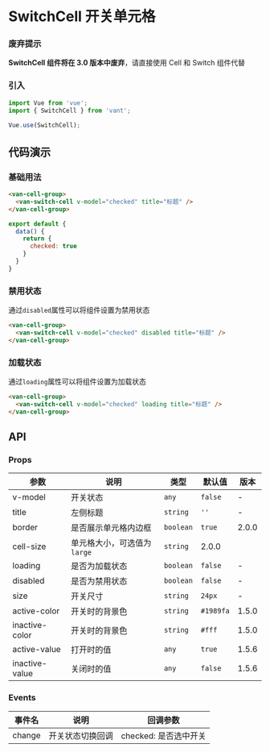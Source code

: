 # SwitchCell 开关单元格

### 废弃提示

<b>SwitchCell 组件将在 3.0 版本中废弃</b>，请直接使用 Cell 和 Switch 组件代替

### 引入

``` javascript
import Vue from 'vue';
import { SwitchCell } from 'vant';

Vue.use(SwitchCell);
```

## 代码演示

### 基础用法

```html
<van-cell-group>
  <van-switch-cell v-model="checked" title="标题" />
</van-cell-group>
```

```javascript
export default {
  data() {
    return {
      checked: true
    }
  }
}
```

### 禁用状态

通过`disabled`属性可以将组件设置为禁用状态

```html
<van-cell-group>
  <van-switch-cell v-model="checked" disabled title="标题" />
</van-cell-group>
```

### 加载状态

通过`loading`属性可以将组件设置为加载状态

```html
<van-cell-group>
  <van-switch-cell v-model="checked" loading title="标题" />
</van-cell-group>
```

## API

### Props

| 参数 | 说明 | 类型 | 默认值 | 版本 |
|------|------|------|------|------|
| v-model | 开关状态 | `any` | `false` | - |
| title | 左侧标题 |  `string` | `''` | - |
| border | 是否展示单元格内边框 | `boolean` | `true` | 2.0.0 |
| cell-size | 单元格大小，可选值为 `large` | `string` | 2.0.0 |
| loading | 是否为加载状态 |  `boolean` | `false` | - |
| disabled | 是否为禁用状态 |  `boolean` | `false` | - |
| size | 开关尺寸 | `string` | `24px` | - |
| active-color | 开关时的背景色 | `string` | `#1989fa` | 1.5.0 |
| inactive-color | 开关时的背景色 | `string` | `#fff` | 1.5.0 |
| active-value | 打开时的值 | `any` | `true` | 1.5.6 |
| inactive-value | 关闭时的值 | `any` | `false` | 1.5.6 |

### Events

| 事件名 | 说明 | 回调参数 |
|------|------|------|
| change | 开关状态切换回调 | checked: 是否选中开关 |
